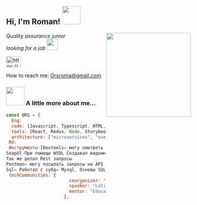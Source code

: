 <h2> Hi, I'm Roman! <img src="https://media.giphy.com/media/mGcNjsfWAjY5AEZNw6/giphy.gif" width="50"></h2>
<img align='right' src="https://media.giphy.com/media/pcKoCj9OlpdbMnwOc7/giphy.gif" width="230">
<p><em>Quality assurance junior </br>looking for a job <img src="https://media.giphy.com/media/WUlplcMpOCEmTGBtBW/giphy.gif" width="30">
</em></p> <a href="https://linkedin.com/in/https://www.linkedin.com/in/roman-omelaenko-b5aba81ba/" target="blank"><img align="center" src="https://cdn.jsdelivr.net/npm/simple-icons@3.0.1/icons/linkedin.svg" alt="https://www.linkedin.com/in/roman-omelaenko-b5aba81ba/" height="30" width="40" /></a>

How to reach me: Orsroma@gmail.com

### <img src="https://media.giphy.com/media/VgCDAzcKvsR6OM0uWg/giphy.gif" width="50"> A little more about me...  

```javascript
const ORS = {
  Eng:
  code: [Javascript, Typescript, HTML, CSS, Ruby, Python, Java],
  tools: [React, Redux, Node, Storybook, Styled-Components, Jest, Docker],
  architecture: ["microservices", "event-driven", "design system pattern"],
 RU:
 Инструменты:[Devtools= могу смотреть интерент трафик, проверка консоли на ошибки,эмитация мобильных устройстрв 
SoapUl-При помощи WSDL Создавал видоимзенял параметры пользователей (проверял функционал создания ползователя, и писал тесткейсы на основании ответов)
Так же делал Rest запросы 
Postman= могу посылать запросы на API "CRUD", Писать простые тесты на ответные статусы от Http
Sql= Работал с субд= Mysql, Основы SQL (Create, Delete, Drop, Insert Into, Select, From, Where, Join)
 techCommunities: {
                        coorganizer: "AfroPython",
                        speaker: "Latinity",
                        mentor: "EducaTRANSforma"
                      },
 
```
